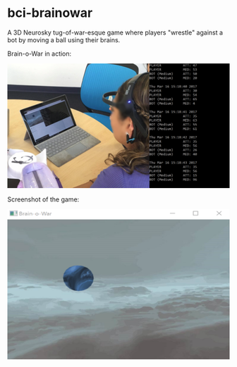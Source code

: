 # bci-brainowar

A 3D Neurosky tug-of-war-esque game where players "wrestle" against a bot by moving a ball using their brains.

Brain-o-War in action:

<img src='img/brainowar.png'>


Screenshot of the game:

<img src='img/brainowar2.png'>
